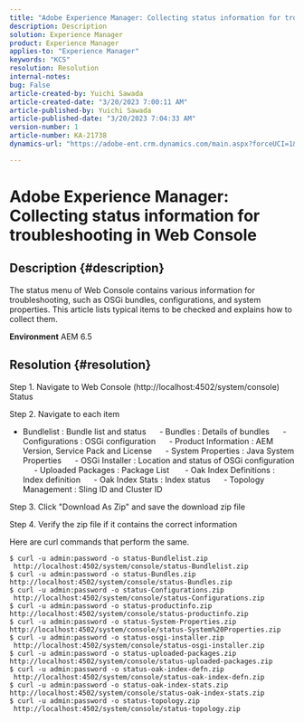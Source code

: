 ```yaml
---
title: "Adobe Experience Manager: Collecting status information for troubleshooting in Web Console"
description: Description
solution: Experience Manager
product: Experience Manager
applies-to: "Experience Manager"
keywords: "KCS"
resolution: Resolution
internal-notes: 
bug: False
article-created-by: Yuichi Sawada
article-created-date: "3/20/2023 7:00:11 AM"
article-published-by: Yuichi Sawada
article-published-date: "3/20/2023 7:04:33 AM"
version-number: 1
article-number: KA-21738
dynamics-url: "https://adobe-ent.crm.dynamics.com/main.aspx?forceUCI=1&pagetype=entityrecord&etn=knowledgearticle&id=9267a6d8-ecc6-ed11-b597-6045bd006b3d"

---
```

# Adobe Experience Manager: Collecting status information for troubleshooting in Web Console

## Description {#description}


The status menu of Web Console contains various information for troubleshooting, such as OSGi bundles, configurations, and system properties.
 This article lists typical items to be checked and explains how to collect them.

<b>Environment</b>
 AEM 6.5


## Resolution {#resolution}


Step 1. Navigate to Web Console (http://localhost:4502/system/console)  Status

Step 2. Navigate to each item

- Bundlelist : Bundle list and status
     - Bundles : Details of bundles
     - Configurations : OSGi configuration
     - Product Information : AEM Version, Service Pack and License
     - System Properties : Java System Properties
     - OSGi Installer : Location and status of OSGi configuration
     - Uploaded Packages : Package List 
     - Oak Index Definitions : Index definition
     - Oak Index Stats : Index status
     - Topology Management : Sling ID and Cluster ID

Step 3. Click &quot;Download As Zip&quot; and save the download zip file

Step 4. Verify the zip file if it contains the correct information

Here are curl commands that perform the same.


```
$ curl -u admin:password -o status-Bundlelist.zip        http://localhost:4502/system/console/status-Bundlelist.zip
$ curl -u admin:password -o status-Bundles.zip           http://localhost:4502/system/console/status-Bundles.zip
$ curl -u admin:password -o status-Configurations.zip    http://localhost:4502/system/console/status-Configurations.zip
$ curl -u admin:password -o status-productinfo.zip       http://localhost:4502/system/console/status-productinfo.zip
$ curl -u admin:password -o status-System-Properties.zip http://localhost:4502/system/console/status-System%20Properties.zip
$ curl -u admin:password -o status-osgi-installer.zip    http://localhost:4502/system/console/status-osgi-installer.zip
$ curl -u admin:password -o status-uploaded-packages.zip http://localhost:4502/system/console/status-uploaded-packages.zip
$ curl -u admin:password -o status-oak-index-defn.zip    http://localhost:4502/system/console/status-oak-index-defn.zip
$ curl -u admin:password -o status-oak-index-stats.zip   http://localhost:4502/system/console/status-oak-index-stats.zip
$ curl -u admin:password -o status-topology.zip          http://localhost:4502/system/console/status-topology.zip
```



